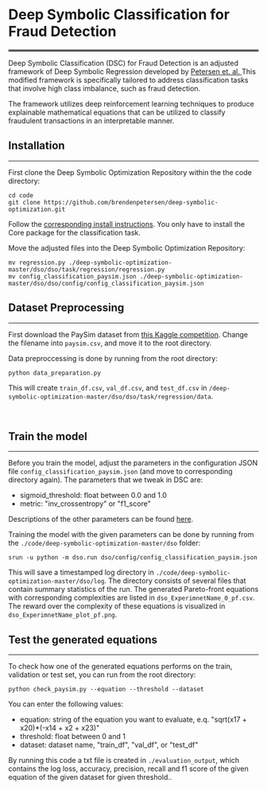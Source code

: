 # Deep Symbolic Classification for Fraud Detection
<hr style="border:2px solid gray">

Deep Symbolic Classification (DSC) for Fraud Detection is an adjusted framework of Deep Symbolic Regression developed by  <a href="https://github.com/brendenpetersen/deep-symbolic-optimization"> Petersen et. al. </a> This modified framework is specifically tailored to address classification tasks that involve high class imbalance, such as fraud detection.

The framework utilizes deep reinforcement learning techniques to produce explainable mathematical equations that can be utilized to classify fraudulent transactions in an interpretable manner.

## Installation
<hr>

First clone the Deep Symbolic Optimization Repository within the the code directory:
```
cd code
git clone https://github.com/brendenpetersen/deep-symbolic-optimization.git
```

Follow the <a href="https://github.com/brendenpetersen/deep-symbolic-optimization"> corresponding install instructions</a>. You only have to install the Core package for the classification task.

Move the adjusted files into the Deep Symbolic Optimization Repository:
```
mv regression.py ./deep-symbolic-optimization-master/dso/dso/task/regression/regression.py
mv config_classification_paysim.json ./deep-symbolic-optimization-master/dso/dso/config/config_classification_paysim.json
```


<!-- ## Experiments
<hr>

For conducting the experiments please go to the experiments directory from the root folder:
```
cd ..
cd experiments
```
This directory contains the scripts to prepare the corresponding Fraud Detection dataset and to run the different experiments. Below we elaborate on the different components.

<br> -->

## Dataset Preprocessing
<hr>

First download the PaySim dataset from <a href="https://www.kaggle.com/datasets/ealaxi/paysim1"> this Kaggle competition</a>. Change the filename into ```paysim.csv```, and move it to the root directory.

Data preproccessing is done by running from the root directory:
```
python data_preparation.py
```
This will create ```train_df.csv```, ```val_df.csv```,  and ```test_df.csv``` in ```/deep-symbolic-optimization-master/dso/dso/task/regression/data```.

<br>

<!-- ### Experiments

In order to replicate all experiments, please run from the root directory:
```
bash all_exp.sh
```
This will run all experiments. Below we will cover all the individual experiments: -->

## Train the model
<hr>

Before you train the model, adjust the parameters in the configuration JSON file ```config_classification_paysim.json``` (and move to corresponding directory again). The parameters that we tweak in DSC are:
<ul>
  <li>sigmoid_threshold: float between 0.0 and 1.0</li>
  <li>metric: "inv_crossentropy" or "f1_score"</li>
</ul>  

Descriptions of the other parameters can be found <a href="https://github.com/brendenpetersen/deep-symbolic-optimization"> here</a>. 

Training the model with the given parameters can be done by running from the ```./code/deep-symbolic-optimization-master/dso``` folder:
```
srun -u python -m dso.run dso/config/config_classification_paysim.json
```
This will save a timestamped log directory in ```./code/deep-symbolic-optimization-master/dso/log```. The directory consists of several files that contain summary statistics of the run. The generated Pareto-front equations with corresponding complexities are listed in ```dso_ExperimnetName_0_pf.csv```. The reward over the complexity of these equations is visualized in ```dso_ExperimnetName_plot_pf.png```. 

## Test the generated equations
<hr>

To check how one of the generated equations performs on the train, validation or test set, you can run from the root directory: 

```
python check_paysim.py --equation --threshold --dataset
```

You can enter the following values:
<ul>
  <li>equation: string of the equation you want to evaluate, e.q. "sqrt(x17 + x20)*(-x14 + x2 + x23)"</li>
  <li>threshold: float between 0 and 1</li>
  <li>dataset: dataset name, "train_df", "val_df", or "test_df"</li>
</ul>  

By running this code a txt file is created in ```./evaluation_output```, which contains the log loss, accuracy, precision, recall and f1 score of the given equation of the given dataset for given threshold..